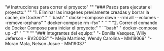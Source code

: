 "# Instrucciones para correr el proyecto" 
"" 
"### Pasos para ejecutar el proyecto:" 
"" 
"1. Eliminar las imagenes previamente creadas y borrar la cache‚ de Docker:" 
"   \`\`\`bash" 
"   docker-compose down --rmi all --volumes --remove-orphans" 
"   docker-compose rm -fsv" 
"   \`\`\`" 
"2. Correr el comando de Docker Compose para iniciar el proyecto:" 
"   \`\`\`bash" 
"   docker-compose up -d" 
"   \`\`\`" 
"" 
"### Integrantes del equipo:" 
"- Bonilla Vasquez, Willy Jeferson - BV20003" 
"- Mejia Martinez, Wendy Carolina - MM18069" 
"- Moran Mata, Nelson Josue - MM19037" 
